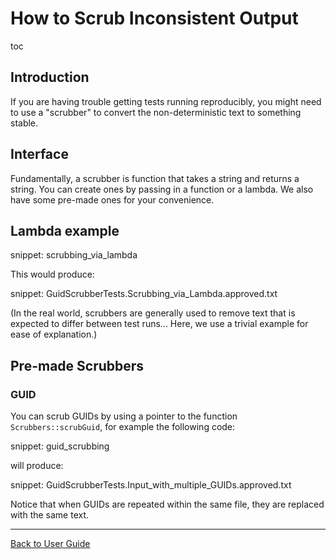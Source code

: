 <a id="top"></a>

# How to Scrub Inconsistent Output

toc

## Introduction

If you are having trouble getting tests running reproducibly, you might need to use a "scrubber" to convert the non-deterministic text to something stable.

## Interface

Fundamentally, a scrubber is function that takes a string and returns a string. You can create ones by passing in a function or a lambda. We also have some pre-made ones for your convenience.

## Lambda example

snippet: scrubbing_via_lambda

This would produce:

snippet: GuidScrubberTests.Scrubbing_via_Lambda.approved.txt

(In the real world, scrubbers are generally used to remove text that is expected to differ between test runs... Here, we use a trivial example for ease of explanation.)

## Pre-made Scrubbers

### GUID

You can scrub GUIDs by using a pointer to the function `Scrubbers::scrubGuid`, for example the following code:

snippet: guid_scrubbing

will produce:

snippet: GuidScrubberTests.Input_with_multiple_GUIDs.approved.txt

Notice that when GUIDs are repeated within the same file, they are replaced with the same text.

---

[Back to User Guide](/doc/README.md#top)
